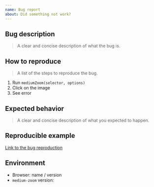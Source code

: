 ```yaml
---
name: Bug report
about: Did something not work?
---
```


<!--
  Thank you for opening an issue 🙌
  This template helps you create an effective bug report.
-->

## Bug description

> A clear and concise description of what the bug is.

## How to reproduce

> A list of the steps to reproduce the bug.

1. Run `mediumZoom(selector, options)`
1. Click on the image
1. See error

## Expected behavior

> A clear and concise description of what you expected to happen.

## Reproducible example

<!--
  - Go to the vanilla JavaScript example on CodeSandbox: https://codesandbox.io/s/github/francoischalifour/medium-zoom/tree/master/examples/vanilla
  - Fork it (top-left button)
  - Reproduce the bug you noticed
  - Share the link of the sandbox
-->

[Link to the bug reproduction](add-the-url)

## Environment

 - Browser: name / version
 - `medium-zoom` version:
